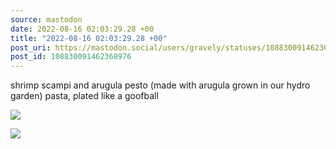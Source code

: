 ```yaml
---
source: mastodon
date: 2022-08-16 02:03:29.28 +00
title: "2022-08-16 02:03:29.28 +00"
post_uri: https://mastodon.social/users/gravely/statuses/108830091462368976
post_id: 108830091462368976
---
```

shrimp scampi and arugula pesto (made with arugula grown in our hydro garden) pasta, plated like a goofball


![](/images/108830091126714334.jpg)

![](/images/108830091358912184.jpg)


